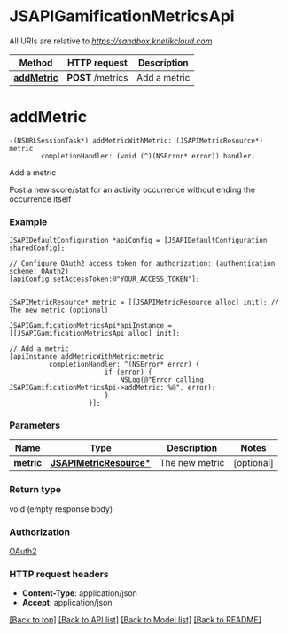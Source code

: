 # JSAPIGamificationMetricsApi

All URIs are relative to *https://sandbox.knetikcloud.com*

Method | HTTP request | Description
------------- | ------------- | -------------
[**addMetric**](JSAPIGamificationMetricsApi.md#addmetric) | **POST** /metrics | Add a metric


# **addMetric**
```objc
-(NSURLSessionTask*) addMetricWithMetric: (JSAPIMetricResource*) metric
        completionHandler: (void (^)(NSError* error)) handler;
```

Add a metric

Post a new score/stat for an activity occurrence without ending the occurrence itself

### Example 
```objc
JSAPIDefaultConfiguration *apiConfig = [JSAPIDefaultConfiguration sharedConfig];

// Configure OAuth2 access token for authorization: (authentication scheme: OAuth2)
[apiConfig setAccessToken:@"YOUR_ACCESS_TOKEN"];


JSAPIMetricResource* metric = [[JSAPIMetricResource alloc] init]; // The new metric (optional)

JSAPIGamificationMetricsApi*apiInstance = [[JSAPIGamificationMetricsApi alloc] init];

// Add a metric
[apiInstance addMetricWithMetric:metric
          completionHandler: ^(NSError* error) {
                        if (error) {
                            NSLog(@"Error calling JSAPIGamificationMetricsApi->addMetric: %@", error);
                        }
                    }];
```

### Parameters

Name | Type | Description  | Notes
------------- | ------------- | ------------- | -------------
 **metric** | [**JSAPIMetricResource***](JSAPIMetricResource*.md)| The new metric | [optional] 

### Return type

void (empty response body)

### Authorization

[OAuth2](../README.md#OAuth2)

### HTTP request headers

 - **Content-Type**: application/json
 - **Accept**: application/json

[[Back to top]](#) [[Back to API list]](../README.md#documentation-for-api-endpoints) [[Back to Model list]](../README.md#documentation-for-models) [[Back to README]](../README.md)

